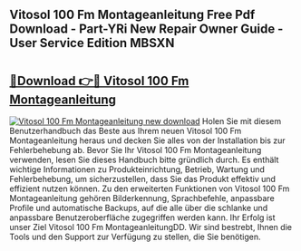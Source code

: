## Vitosol 100 Fm Montageanleitung Free Pdf Download - Part-YRi New Repair Owner Guide - User Service Edition MBSXN

# <h2><a href="http://df73x5x.blite.top/?on=Vitosol+100+Fm+Montageanleitung">🔗Download 👉🔴 Vitosol 100 Fm Montageanleitung</a></h2>

[![Vitosol 100 Fm Montageanleitung new download](https://i.imgur.com/lujVjoI.png)](http://df73x5x.blite.top/?on=Vitosol+100+Fm+Montageanleitung)
Holen Sie mit diesem Benutzerhandbuch das Beste aus Ihrem neuen Vitosol 100 Fm Montageanleitung heraus und decken Sie alles von der Installation bis zur Fehlerbehebung ab. Bevor Sie Ihr Vitosol 100 Fm Montageanleitung verwenden, lesen Sie dieses Handbuch bitte gründlich durch. Es enthält wichtige Informationen zu Produkteinrichtung, Betrieb, Wartung und Fehlerbehebung, um sicherzustellen, dass Sie das Produkt effektiv und effizient nutzen können. Zu den erweiterten Funktionen von Vitosol 100 Fm Montageanleitung gehören Bilderkennung, Sprachbefehle, anpassbare Profile und automatische Backups, auf die alle über die schlanke und anpassbare Benutzeroberfläche zugegriffen werden kann. Ihr Erfolg ist unser Ziel Vitosol 100 Fm MontageanleitungDD. Wir sind bestrebt, Ihnen die Tools und den Support zur Verfügung zu stellen, die Sie benötigen.
